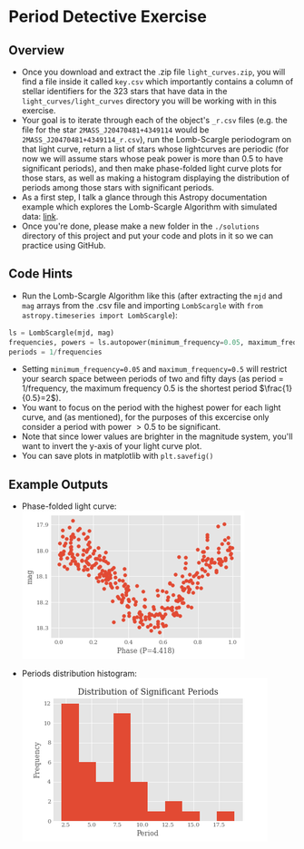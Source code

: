 # Period Detective Exercise

## Overview
* Once you download and extract the .zip file ```light_curves.zip```, you will find a file inside it called ```key.csv``` which importantly contains a column of stellar identifiers for the 323 stars that have data in the ```light_curves/light_curves``` directory you will be working with in this exercise. 
* Your goal is to iterate through each of the object's ```_r.csv``` files (e.g. the file for the star ```2MASS_J20470481+4349114``` would be ```2MASS_J20470481+4349114_r.csv```), run the Lomb-Scargle periodogram on that light curve, return a list of stars whose lightcurves are periodic (for now we will assume stars whose peak power is more than 0.5 to have significant periods), and then make phase-folded light curve plots for those stars, as well as making a histogram displaying the distribution of periods among those stars with significant periods. 
* As a first step, I talk a glance through this Astropy documentation example which explores the Lomb-Scargle Algorithm with simulated data: [link](https://docs.astropy.org/en/stable/timeseries/lombscargle.html). 
* Once you're done, please make a new folder in the ```./solutions``` directory of this project and put your code and plots in it so we can practice using GitHub. 

## Code Hints
* Run the Lomb-Scargle Algorithm like this (after extracting the ```mjd``` and ```mag``` arrays from the .csv file and importing ```LombScargle``` with ```from astropy.timeseries import LombScargle```): 
```python
ls = LombScargle(mjd, mag)
frequencies, powers = ls.autopower(minimum_frequency=0.05, maximum_frequency=0.5)
periods = 1/frequencies
```
* Setting ```minimum_frequency=0.05``` and ```maximum_frequency=0.5``` will restrict your search space between periods of two and fifty days (as period = 1/frequency, the maximum frequency $0.5$ is the shortest period $\frac{1}{0.5}=2$). 
* You want to focus on the period with the highest power for each light curve, and (as mentioned), for the purposes of this excercise only consider a period with power $>0.5$ to be significant. 
* Note that since lower values are brighter in the magnitude system, you'll want to invert the y-axis of your light curve plot. 
* You can save plots in matplotlib with ```plt.savefig()```


## Example Outputs
* Phase-folded light curve:  
![](https://raw.githubusercontent.com/HarritonResearchLab/learning/main/images/phased_lightcurve.png)

* Periods distribution histogram:  
![](https://raw.githubusercontent.com/HarritonResearchLab/learning/main/images/period_dist.png)